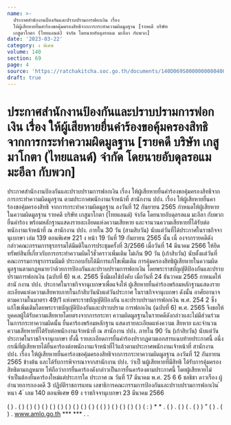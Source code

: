 ```yaml
---
name: >-
  ประกาศสำนักงานป้องกันและปราบปรามการฟอกเงิน เรื่อง
  ให้ผู้เสียหายยื่นคำร้องขอคุ้มครองสิทธิจากการกระทำความผิดมูลฐาน [รายคดี บริษัท
  เกสูมาโกตา (ไทยแลนด์) จำกัด โดยนายอับดุลรอแม มะอีลา กับพวก]
date: '2023-03-22'
category: ง พิเศษ
volume: 140
section: 69
page: 4
source: 'https://ratchakitcha.soc.go.th/documents/140D069S0000000000400.pdf'
draft: true
---
```


# ประกาศสำนักงานป้องกันและปราบปรามการฟอกเงิน เรื่อง ให้ผู้เสียหายยื่นคำร้องขอคุ้มครองสิทธิจากการกระทำความผิดมูลฐาน [รายคดี บริษัท เกสูมาโกตา (ไทยแลนด์) จำกัด โดยนายอับดุลรอแม มะอีลา กับพวก]

ประกาศสำนักงานป้องกันและปราบปรามการฟอกเงิน เรื่อง ให้ผู้เสียหายยื่นคำร้องขอคุ้มครองสิทธิจากการกระทำความผิดมูลฐาน ตามประกาศพนักงานเจ้าหน้าที่ สานักงาน ปปง. เรื่อง ให้ผู้เสียหายยื่นคาร้องขอคุ้มครองสิทธิ จากการกระทำความผิดมูลฐาน ลงวันที่ 12 กันยายน 2565 กำหนดให้ผู้เสียหายในความผิดมูลฐาน รายคดี บริษัท เกสูมาโกตา (ไทยแลนด์) จำกัด โดยนายอับดุลรอแม มะอีลา กับพวก ยื่นคำร้อง พร้อมหลักฐานแสดงรายละเอียดแห่งความเสียหาย และจานวนความเสียหายที่ได้รับต่อพนักงานเจ้าหน้าที่ ณ สานักงาน ปปง. ภายใน 30 วัน (สามสิบวัน) นับแต่วันที่ได้ประกาศในราชกิจจานุเบกษา เล่ม 139 ตอนพิเศษ 221 ง หน้า 19 วันที่ 19 กันยายน 2565 นั้น เนื่ องจากรายคดีดังกล่าวคณะกรรมการธุรกรรมได้มีมติในการประชุมครั้งที่ 3/2566 เมื่อวันที่ 14 มีนาคม 2566 ให้ยึดทรัพย์สินที่เกี่ยวกับการกระทำความผิดไว้ชั่วคราวเพิ่มเติม ไม่เกิน 90 วัน (เก้าสิบวัน) นับตั้งแต่วันที่คณะกรรมการธุรกรรมมีมติ ประกอบกับได้มีการแก้ไขเพิ่มเติม การคุ้มครองสิทธิผู้เสียหายในความผิดมูลฐานตามกฎหมายว่าด้วยการป้องกันและปราบปรามการฟอกเงิน โดยพระราชบัญญัติป้องกันและปราบปรามการฟอกเงิน (ฉบับที่ 6) พ.ศ. 2565 ซึ่งมีผลใช้บังคับ เมื่อวันที่ 24 ธันวาคม 2565 กาหนดให้สานั กงาน ปปง. ประกาศในราชกิจจานุเบกษาเพื่อแจ้งให้ ผู้เสียหายยื่นคำร้องพร้อมหลักฐานแสดงรายละเอียดแห่งความเสียหายภายในเก้าสิบวันนับแต่วันประกาศ ในราชกิจจานุเบกษา ดังนั้น อาศัยอานาจตามความในมาตรา 49/1 แห่งพระราชบัญญัติป้องกัน และปราบปรามการฟอกเงิน พ.ศ. 254 2 ซึ่งแก้ไขเพิ่มเติมโดยพระราชบัญญัติป้องกันและปราบปราม การฟอกเงิน (ฉบับที่ 6) พ.ศ. 2565 จึงขอให้บุคคลผู้ได้รับความเสียหายโดยตรงจากการกระทา ความผิดมูลฐานในรายคดีดังกล่าวและไม่มีส่วนร่วมในการกระทาความผิดนั้น ยื่นคาร้องพร้อมหลักฐาน แสดงรายละเอียดแห่งความเ สียหาย และจำนวนความเสียหายที่ได้รับต่อพนักงานเจ้าหน้าที่ ณ สานักงาน ปปง. ภายใน 90 วัน (เก้าสิบวัน) นับแต่วันประกาศในราชกิจจานุเบกษา ทั้งนี้ รายละเอียดการยื่นคำร้องปรากฏตามเอกสารแนบท้ายประกาศนี้ อนึ่ง กรณีที่ผู้เสียหายได้ยื่นคาร้องต่อพนักงานเจ้าหน้าที่ไว้แล้วตามประกาศพนักงานเจ้าหน้าที่ สานักงาน ปปง. เรื่อง ให้ผู้เสียหายยื่นคาร้องขอคุ้มครองสิทธิจากการกระทาความผิดมูลฐาน ลงวันที่ 12 กันยายน 2565 ข้างต้น และได้รับการพิจารณาจากสานักงาน ปปง. ว่าเป็ นผู้เสียหายที่มีสิทธิ ได้รับการคุ้มครองสิทธิตามกฎหมาย ให้ถือว่าการยื่นคาร้องดังกล่าวเป็นการยื่นคาร้องตามประกาศนี้ โดยผู้เสียหายไม่จำเป็นต้องยื่นคาร้องใหม่แต่ประการใด ประกาศ ณ วันที่ 17 มีนาคม พ.ศ. 25 6 6 ชลธิชา ดาวเรือง ผู้อำนวยการกองคดี 3 ปฏิบัติราชการแทน เลขาธิการคณะกรรมการป้องกันและปราบปรามการฟอกเงิน ้ หนา 4 ่ เลม 140 ตอนพิเศษ 69 ง ราชกิจจานุเบกษา 23 มีนาคม 2566

( ) . ( ) ( ) ( ) ( ) ( ) ( ) ( ) ( ) ( ) ( ) ( ( ) ) ( ) ( ) ( ) ( ) ( : ) * * . ( ) . ( ) ( . ( ) ) ” ( ) . ( ) . www.amlo.go.th *** *** . .
